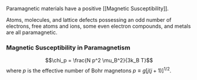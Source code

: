Paramagnetic materials have a positive [[Magnetic Susceptibility]].

Atoms, molecules, and lattice defects possessing an odd number of electrons, free atoms and ions, some even electron compounds, and metals are all paramagnetic.

### Magnetic Susceptibility in Paramagnetism
$$\chi_p = \frac{N p^2 \mu_B^2}{3k_B T}$$where $p$ is the effective number of Bohr magnetons $p \equiv g[j(j+1)]^{1/2}$.
